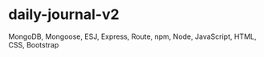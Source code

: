 # daily-journal-v2
MongoDB, Mongoose, ESJ, Express, Route, npm, Node, JavaScript, HTML, CSS, Bootstrap

